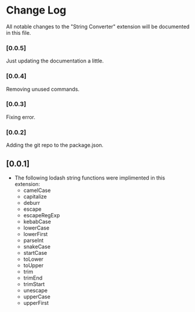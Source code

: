 # Change Log
All notable changes to the "String Converter" extension will be documented in this file.

### [0.0.5]

Just updating the documentation a little.

### [0.0.4]

Removing unused commands.

### [0.0.3]

Fixing error.

### [0.0.2]

Adding the git repo to the package.json.

## [0.0.1]
- The following lodash string functions were implimented in this extension:
  - camelCase
  - capitalize
  - deburr
  - escape
  - escapeRegExp
  - kebabCase
  - lowerCase
  - lowerFirst
  - parseInt
  - snakeCase
  - startCase
  - toLower
  - toUpper
  - trim
  - trimEnd
  - trimStart
  - unescape
  - upperCase
  - upperFirst
